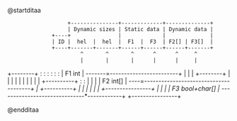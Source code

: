 





@startditaa

                       +---------------+-------------+--------------+
                       | Dynamic sizes | Static data | Dynamic data |
                  +----+               |             |              |
                  | ID |  hel  |  hel  |  F1  |  F3  | F2[] | F3[]  |
                  +----+-------+-------+------+------+------+-------+
                           ^       ^       ^      ^      ^     ^
                           |       |       |      |      |     |
+--------+                 :       :       :      :      :     :
| F1 int | -------=------------------------+      |      |     |
+--------+                 |       |              |      |     |
                           |       |              |      |     |
+----------+               :       :              |      |     |
| F2 int[] | ----=---------*-----------------------------+     |
+----------+                       |              |            |
                                   |              |            |
+----------------+                 |              |            |
| F3 bool+char[] | ----------------*--------------*------------+
+----------------+


@endditaa
